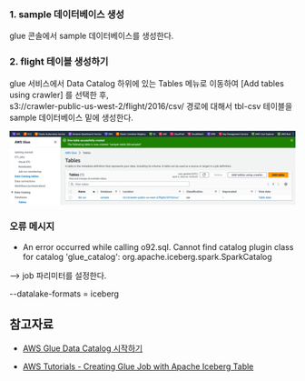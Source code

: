 ### 1. sample 데이터베이스 생성 ###

glue 콘솔에서 sample 데이터베이스를 생성한다. 

### 2. flight 테이블 생성하기 ###

  glue 서비스에서 Data Catalog 하위에 있는 Tables 메뉴로 이동하여 [Add tables using crawler] 를 선택한 후,  
  s3://crawler-public-us-west-2/flight/2016/csv/ 경로에 대해서 tbl-csv 테이블을 sample 데이터베이스 밑에 생성한다. 
  
  ![](https://github.com/gnosia93/spark-on-aws/blob/main/glue/image/glue-table.png)



### 오류 메시지 ###

* An error occurred while calling o92.sql. Cannot find catalog plugin class for catalog 'glue_catalog': org.apache.iceberg.spark.SparkCatalog

--> job 파리미터를 설정한다.

--datalake-formats = iceberg



## 참고자료 ##

* [AWS Glue Data Catalog 시작하기](https://docs.aws.amazon.com/ko_kr/glue/latest/dg/start-data-catalog.html)

* [AWS Tutorials - Creating Glue Job with Apache Iceberg Table](https://www.youtube.com/watch?v=wDpg0wiAyE0)

